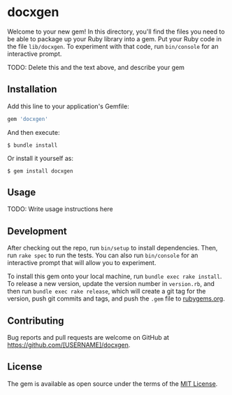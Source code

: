 # docxgen

Welcome to your new gem! In this directory, you'll find the files you need to be able to package up your Ruby library into a gem. Put your Ruby code in the file `lib/docxgen`. To experiment with that code, run `bin/console` for an interactive prompt.

TODO: Delete this and the text above, and describe your gem

## Installation

Add this line to your application's Gemfile:

```ruby
gem 'docxgen'
```

And then execute:

    $ bundle install

Or install it yourself as:

    $ gem install docxgen

## Usage

TODO: Write usage instructions here

## Development

After checking out the repo, run `bin/setup` to install dependencies. Then, run `rake spec` to run the tests. You can also run `bin/console` for an interactive prompt that will allow you to experiment.

To install this gem onto your local machine, run `bundle exec rake install`. To release a new version, update the version number in `version.rb`, and then run `bundle exec rake release`, which will create a git tag for the version, push git commits and tags, and push the `.gem` file to [rubygems.org](https://rubygems.org).

## Contributing

Bug reports and pull requests are welcome on GitHub at https://github.com/[USERNAME]/docxgen.


## License

The gem is available as open source under the terms of the [MIT License](https://opensource.org/licenses/MIT).
